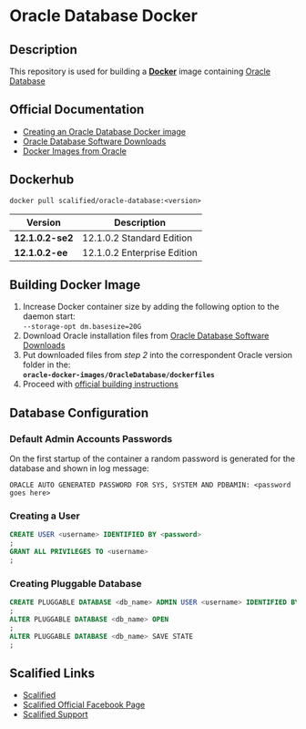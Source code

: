 # Oracle Database Docker

## Description

This repository is used for building a [**Docker**](https://www.docker.com) image containing [Oracle Database](https://www.oracle.com/database/index.html)

## Official Documentation

* [Creating an Oracle Database Docker image](https://blogs.oracle.com/developer/entry/creating_and_oracle_database_docker)
* [Oracle Database Software Downloads](http://www.oracle.com/technetwork/database/enterprise-edition/downloads/index.html)
* [Docker Images from Oracle](https://github.com/oracle/docker-images)

## Dockerhub

`docker pull scalified/oracle-database:<version>`

| Version                     | Description                 |
|-----------------------------|-----------------------------|
| **12.1.0.2-se2**            | 12.1.0.2 Standard Edition   |
| **12.1.0.2-ee**             | 12.1.0.2 Enterprise Edition |

## Building Docker Image

1. Increase Docker container size by adding the following option to the daemon start:  
   `--storage-opt dm.basesize=20G`
2. Download Oracle installation files from [Oracle Database Software Downloads](http://www.oracle.com/technetwork/database/enterprise-edition/downloads/index.html)
3. Put downloaded files from *step 2* into the correspondent Oracle version folder in the:  
   **`oracle-docker-images/OracleDatabase/dockerfiles`**
4. Proceed with [official building instructions](https://github.com/oracle/docker-images/tree/master/OracleDatabase#building-oracle-database-docker-install-images)

## Database Configuration

### Default Admin Accounts Passwords

On the first startup of the container a random password is generated for the database and shown in log message:

`ORACLE AUTO GENERATED PASSWORD FOR SYS, SYSTEM AND PDBAMIN: <password goes here>`

### Creating a User

```sql
CREATE USER <username> IDENTIFIED BY <password>
;
GRANT ALL PRIVILEGES TO <username>
;
```

### Creating Pluggable Database

```sql
CREATE PLUGGABLE DATABASE <db_name> ADMIN USER <username> IDENTIFIED BY <password> FILE_NAME_CONVERT=('/opt/oracle/oradata/APSUSER/pdbseed/','/opt/oracle/oradata/APSUSER/<db_name>')
;
ALTER PLUGGABLE DATABASE <db_name> OPEN
;
ALTER PLUGGABLE DATABASE <db_name> SAVE STATE
;
```

## Scalified Links

* [Scalified](http://www.scalified.com)
* [Scalified Official Facebook Page](https://www.facebook.com/scalified)
* <a href="mailto:info@scalified.com?subject=[Squash TM Docker Image]: Proposals And Suggestions">Scalified Support</a>
